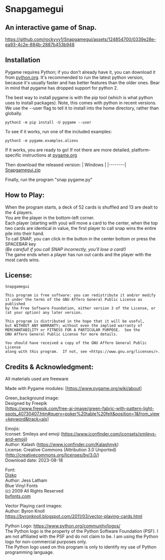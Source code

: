 # Snapgamegui


## An interactive game of Snap.

https://github.com/rockyyy1/Snapgamegui/assets/124854700/0339e28e-ea93-4c2e-884b-2887b453b948



## Installation
Pygame requires Python; if you don't already have it, you can download it from [python.org](python.org). It's recommended to run the latest python version, because it's usually faster and has better features than the older ones. Bear in mind that pygame has dropped support for python 2.

The best way to install pygame is with the pip tool (which is what python uses to install packages). Note, this comes with python in recent versions. We use the --user flag to tell it to install into the home directory, rather than globally.
```
python3 -m pip install -U pygame --user
```
To see if it works, run one of the included examples:
```
python3 -m pygame.examples.aliens
```
If it works, you are ready to go! If not there are more detailed, platform-specific instructions at [pygame.org](https://www.pygame.org/wiki/GettingStarted)

Then download the released version:
| Windows |
|--------|
[Snapgamegui.zip](https://github.com/rockyyy1/Snapgamegui/files/12482633/Snapgamegui.zip)

Finally, run the program "snap pygame.py" 

## How to Play:  
When the program starts, a deck of 52 cards is shuffled and 13 are dealt to the 4 players.  
You are the player in the bottom-left corner.  
Each player (starting with you) will move a card to the center, when the top two cards are identical in value, the first player to call snap wins the entire pile into their hand.  
To call SNAP, you can click in the button in the center bottom or press the SPACEBAR key  
_(Be careful! if you call SNAP incorrectly, you'll lose a card!)_  
The game ends when a player has run out cards and the player with the most cards wins.  

## License:
    Snapgamegui
    
    This program is free software: you can redistribute it and/or modify
    it under the terms of the GNU Affero General Public License as published
    by the Free Software Foundation, either version 3 of the License, or
    (at your option) any later version.

    This program is distributed in the hope that it will be useful,
    but WITHOUT ANY WARRANTY; without even the implied warranty of
    MERCHANTABILITY or FITNESS FOR A PARTICULAR PURPOSE.  See the
    GNU Affero General Public License for more details.

    You should have received a copy of the GNU Affero General Public License
    along with this program.  If not, see <https://www.gnu.org/licenses/>.
    
## Credits & Acknowledgment:  
All materials used are freeware

Made with Pygame modules:
[https://www.pygame.org/wiki/about]

Green_background image:  
Designed by Freepik  
[https://www.freepik.com/free-ai-image/green-fabric-with-pattern-light-spots_40730407.htm#query=poker%20table%20felt&position=1&from_view=keyword&track=ais]  

Emojis:  
Iconset: Smileys and emoji (https://www.iconfinder.com/iconsets/smileys-and-emoji)  
Author: Kalash (https://www.iconfinder.com/Kalashnyk)  
License: Creative Commons (Attribution 3.0 Unported) (http://creativecommons.org/licenses/by/3.0/)  
Download date: 2023-08-18  

Font:  
[Disko](https://www.bvfonts.com/fonts/details.php?id=46)  
Author: Jess Latham  
Blue Vinyl Fonts   
(c) 2009 All Rights Reserved  
[bvfonts.com](https://www.bvfonts.com/fonts/fonts_free.php)

Vector Playing card images:  
Author: Byron Knoll  
https://byronknoll.blogspot.com/2011/03/vector-playing-cards.html  

Python Logo:
https://www.python.org/community/logos/  
The Python logo is the property of the Python Software Foundation (PSF). I am not affiliated with the PSF and do not claim to be. I am using the Python logo for non-commercial purposes only.  
The Python logo used on this program is only to identify my use of Python programming language.  
